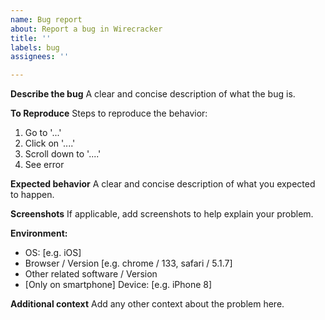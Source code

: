 ```yaml
---
name: Bug report
about: Report a bug in Wirecracker
title: ''
labels: bug
assignees: ''

---
```


**Describe the bug**
A clear and concise description of what the bug is.

**To Reproduce**
Steps to reproduce the behavior:
1. Go to '...'
2. Click on '....'
3. Scroll down to '....'
4. See error

**Expected behavior**
A clear and concise description of what you expected to happen.

**Screenshots**
If applicable, add screenshots to help explain your problem.

**Environment:**
 - OS: [e.g. iOS]
 - Browser / Version [e.g. chrome / 133, safari / 5.1.7]
 - Other related software / Version
 - [Only on smartphone] Device: [e.g. iPhone 8]

**Additional context**
Add any other context about the problem here.
